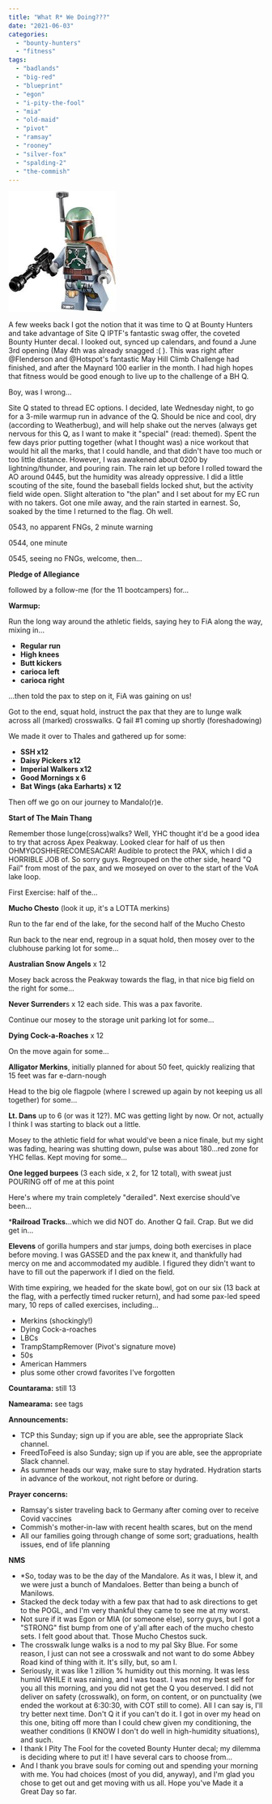 ```yaml
---
title: "What R* We Doing???"
date: "2021-06-03"
categories: 
  - "bounty-hunters"
  - "fitness"
tags: 
  - "badlands"
  - "big-red"
  - "blueprint"
  - "egon"
  - "i-pity-the-fool"
  - "mia"
  - "old-maid"
  - "pivot"
  - "ramsay"
  - "rooney"
  - "silver-fox"
  - "spalding-2"
  - "the-commish"
---
```


![This image has an empty alt attribute; its file name is bobafett-1.jpg](images/bobafett-1.jpg)

A few weeks back I got the notion that it was time to Q at Bounty Hunters and take advantage of Site Q IPTF's fantastic swag offer, the coveted Bounty Hunter decal. I looked out, synced up calendars, and found a June 3rd opening (May 4th was already snagged :( ). This was right after @Flenderson and @Hotspot's fantastic May Hill Climb Challenge had finished, and after the Maynard 100 earlier in the month. I had high hopes that fitness would be good enough to live up to the challenge of a BH Q.

Boy, was I wrong...

Site Q stated to thread EC options. I decided, late Wednesday night, to go for a 3-mile warmup run in advance of the Q. Should be nice and cool, dry (according to Weatherbug), and will help shake out the nerves (always get nervous for this Q, as I want to make it "special" (read: themed). Spent the few days prior putting together (what I thought was) a nice workout that would hit all the marks, that I could handle, and that didn't have too much or too little distance. However, I was awakened about 0200 by lightning/thunder, and pouring rain. The rain let up before I rolled toward the AO around 0445, but the humidity was already oppressive. I did a little scouting of the site, found the baseball fields locked shut, but the activity field wide open. Slight alteration to "the plan" and I set about for my EC run with no takers. Got one mile away, and the rain started in earnest. So, soaked by the time I returned to the flag. Oh well.

0543, no apparent FNGs, 2 minute warning

0544, one minute

0545, seeing no FNGs, welcome, then...

**Pledge of Allegiance**

followed by a follow-me (for the 11 bootcampers) for...

**Warmup:**

Run the long way around the athletic fields, saying hey to FiA along the way, mixing in...

- **Regular run**
- **High knees**
- **Butt kickers**
- **carioca left**
- **carioca right**

...then told the pax to step on it, FiA was gaining on us!

Got to the end, squat hold, instruct the pax that they are to lunge walk across all (marked) crosswalks. Q fail #1 coming up shortly (foreshadowing)

We made it over to Thales and gathered up for some:

- **SSH x12**
- **Daisy Pickers x12**
- **Imperial Walkers x12**
- **Good Mornings x 6**
- **Bat Wings (aka Earharts) x 12**

Then off we go on our journey to Mandalo(r)e.

**Start of The Main Thang**

Remember those lunge(cross)walks? Well, YHC thought it'd be a good idea to try that across Apex Peakway. Looked clear for half of us then OHMYGOSHHERECOMESACAR! Audible to protect the PAX, which I did a HORRIBLE JOB of. So sorry guys. Regrouped on the other side, heard "Q Fail" from most of the pax, and we moseyed on over to the start of the VoA lake loop.

First Exercise: half of the...

**Mucho Chesto** (look it up, it's a LOTTA merkins)

Run to the far end of the lake, for the second half of the Mucho Chesto

Run back to the near end, regroup in a squat hold, then mosey over to the clubhouse parking lot for some...

**Australian Snow Angels** x 12

Mosey back across the Peakway towards the flag, in that nice big field on the right for some...

**Never Surrender**s x 12 each side. This was a pax favorite.

Continue our mosey to the storage unit parking lot for some...

**Dying Cock-a-Roaches** x 12

On the move again for some...

**Alligator Merkins**, initially planned for about 50 feet, quickly realizing that 15 feet was far e-darn-nough

Head to the big ole flagpole (where I screwed up again by not keeping us all together) for some...

**Lt. Dans** up to 6 (or was it 12?). MC was getting light by now. Or not, actually I think I was starting to black out a little.

Mosey to the athletic field for what would've been a nice finale, but my sight was fading, hearing was shutting down, pulse was about 180...red zone for YHC fellas. Kept moving for some...

**One legged burpees** (3 each side, x 2, for 12 total), with sweat just POURING off of me at this point

Here's where my train completely "derailed". Next exercise should've been...

\***Railroad Tracks.**..which we did NOT do. Another Q fail. Crap. But we did get in...

**Elevens** of gorilla humpers and star jumps, doing both exercises in place before moving. I was GASSED and the pax knew it, and thankfully had mercy on me and accommodated my audible. I figured they didn't want to have to fill out the paperwork if I died on the field.

With time expiring, we headed for the skate bowl, got on our six (13 back at the flag, with a perfectly timed rucker return), and had some pax-led speed mary, 10 reps of called exercises, including...

- Merkins (shockingly!)
- Dying Cock-a-roaches
- LBCs
- TrampStampRemover (Pivot's signature move)
- 50s
- American Hammers
- plus some other crowd favorites I've forgotten

**Countarama:** still 13

**Namearama:** see tags

**Announcements:**

- TCP this Sunday; sign up if you are able, see the appropriate Slack channel.
- FreedToFeed is also Sunday; sign up if you are able, see the appropriate Slack channel.
- As summer heads our way, make sure to stay hydrated. Hydration starts in advance of the workout, not right before or during.

**Prayer concerns:**

- Ramsay's sister traveling back to Germany after coming over to receive Covid vaccines
- Commish's mother-in-law with recent health scares, but on the mend
- All our families going through change of some sort; graduations, health issues, end of life planning

**NMS**

- \*So, today was to be the day of the Mandalore. As it was, I blew it, and we were just a bunch of Mandaloes. Better than being a bunch of Manilows.
- Stacked the deck today with a few pax that had to ask directions to get to the POGL, and I'm very thankful they came to see me at my worst.
- Not sure if it was Egon or MIA (or someone else), sorry guys, but I got a "STRONG" fist bump from one of y'all after each of the mucho chesto sets. I felt good about that. Those Mucho Chestos suck.
- The crosswalk lunge walks is a nod to my pal Sky Blue. For some reason, I just can not see a crosswalk and not want to do some Abbey Road kind of thing with it. It's silly, but, so am I.
- Seriously, it was like 1 zillion % humidity out this morning. It was less humid WHILE it was raining, and I was toast. I was not my best self for you all this morning, and you did not get the Q you deserved. I did not deliver on safety (crosswalk), on form, on content, or on punctuality (we ended the workout at 6:30:30, with COT still to come). All I can say is, I'll try better next time. Don't Q it if you can't do it. I got in over my head on this one, biting off more than I could chew given my conditioning, the weather conditions (I KNOW I don't do well in high-humidity situations), and such.
- I thank I Pity The Fool for the coveted Bounty Hunter decal; my dilemma is deciding where to put it! I have several cars to choose from...
- And I thank you brave souls for coming out and spending your morning with me. You had choices (most of you did, anyway), and I'm glad you chose to get out and get moving with us all. Hope you've Made it a Great Day so far.
